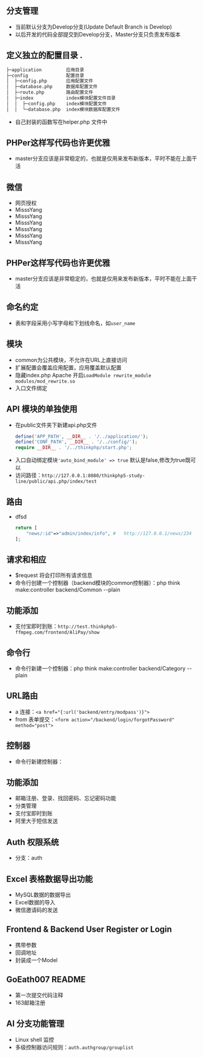 ##  分支管理
+  当前默认分支为Develop分支(Update Default Branch is Develop)
+  以后开发的代码全部提交到Develop分支，Master分支只负责发布版本


##  定义独立的配置目录 .
```bash
├─application         应用目录
├─config              配置目录
│  ├─config.php       应用配置文件
│  ├─database.php     数据库配置文件
│  ├─route.php        路由配置文件
│  ├─index            index模块配置文件目录
│  │  ├─config.php    index模块配置文件
│  │  └─database.php  index模块数据库配置文件
```
+   自己封装的函数写在helper.php 文件中
##   PHPer这样写代码也许更优雅
+   master分支应该是非常稳定的，也就是仅用来发布新版本，平时不能在上面干活
##  微信
+   网页授权
+   MisssYang
+   MisssYang
+   MisssYang
+   MisssYang
+   MisssYang
+   MisssYang

##   PHPer这样写代码也许更优雅
+   master分支应该是非常稳定的，也就是仅用来发布新版本，平时不能在上面干活

## 命名约定
+   表和字段采用小写字母和下划线命名，如`user_name`

##  模块
+   common为公共模块，不允许在URL上直接访问   
+   扩展配置会覆盖应用配置，应用覆盖默认配置   
+   隐藏index.php Apache 开启`LoadModule rewrite_module modules/mod_rewrite.so`
+   入口文件绑定
##  API 模块的单独使用
+   在public文件夹下新建api.php文件
    ```php
    define('APP_PATH', __DIR__ . '/../application/');
    define('CONF_PATH', __DIR__ . '/../config/');
    require __DIR__ . '/../thinkphp/start.php';
    ```
+   入口自动绑定模块`'auto_bind_module' => true` 默认是false,修改为true既可以
+   访问路径：`http://127.0.0.1:8080/thinkphp5-study-line/public/api.php/index/test`
##  路由
+   dfsd
    ```php
    return [
        "news/:id"=>"admin/index/info", #   http://127.0.0.1/news/234
    ];
    ```
##  请求和相应
+   $request 将会打印所有请求信息
+   命令行创建一个控制器（backend模块的common控制器）：php think make:controller backend/Common --plain
##  功能添加
+   支付宝即时到账：`http://test.thinkphp5-ffmpeg.com/frontend/AliPay/show`

##  命令行
+ 命令行新建一个控制器：php think make:controller backend/Category --plain

## URL路由
+   a 连接：`<a href="{:url('backend/entry/modpass')}">`
+   from 表单提交：`<form action="/backend/login/forgotPassword" method="post">`
##  控制器
+   命令行新建控制器：
## 功能添加
+   邮箱注册、登录、找回密码、忘记密码功能
+   分类管理
+   支付宝即时到账
+   阿里大于短信发送
##  Auth 权限系统
+   分支：auth
##  Excel 表格数据导出功能
+   MySQL数据的数据导出
+   Excel数据的导入
+   微信邀请码的发送
##  Frontend & Backend User Register or Login 
+  携带参数
+  回调地址
+  封装成一个Model
##  GoEath007 README
+  第一次提交代码注释
+  163邮箱注册
##  AI 分支功能管理
+   Linux shell 监控
+   多级控制器访问规则：`auth.authgroup/grouplist`


